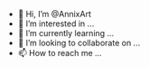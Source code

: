 - 👋 Hi, I’m @AnnixArt
- 👀 I’m interested in ...
- 🌱 I’m currently learning ...
- 💞️ I’m looking to collaborate on ...
- 📫 How to reach me ...

<!---
AnnixArt/AnnixArt is a ✨ special ✨ repository because its `README.md` (this file) appears on your GitHub profile.
You can click the Preview link to take a look at your changes.
--->
